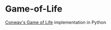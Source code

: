 # Game-of-Life

[Conway's Game of Life](https://en.wikipedia.org/wiki/Conway%27s_Game_of_Life) implementation in Python
